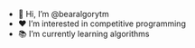 - 👋 Hi, I’m @bearalgorytm
- ♥️ I’m interested in competitive programming
- 📚 I’m currently learning algorithms

<!---
bearalgorytm/bearalgorytm is a ✨ special ✨ repository because its `README.md` (this file) appears on your GitHub profile.
You can click the Preview link to take a look at your changes.
--->

